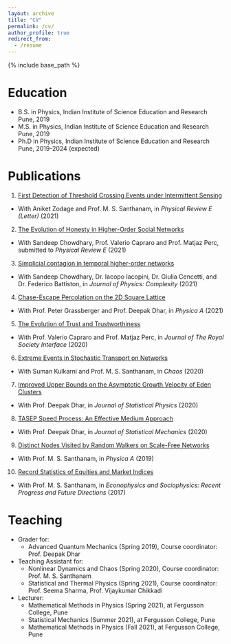 ```yaml
---
layout: archive
title: "CV"
permalink: /cv/
author_profile: true
redirect_from:
  - /resume
---
```


{% include base_path %}

Education
======
* B.S. in Physics, Indian Institute of Science Education and Research Pune, 2019
* M.S. in Physics, Indian Institute of Science Education and Research Pune, 2019
* Ph.D in Physics, Indian Institute of Science Education and Research Pune, 2019-2024 (expected) 

Publications
======
1. [First Detection of Threshold Crossing Events under Intermittent Sensing](https://journals.aps.org/pre/abstract/10.1103/PhysRevE.104.L052103)
  * With Aniket Zodage and Prof. M. S. Santhanam,  in *Physical Review E (Letter)* (2021) 
2. [The Evolution of Honesty in Higher-Order Social Networks](https://journals.aps.org/pre/abstract/10.1103/PhysRevE.104.054308)
  * With Sandeep Chowdhary, Prof. Valerio Capraro and Prof. Matjaz Perc, submitted to *Physical Review E* (2021) 
3. [Simplicial contagion in temporal higher-order networks](https://iopscience.iop.org/article/10.1088/2632-072X/ac12bd)
  * With Sandeep Chowdhary, Dr. Iacopo Iacopini, Dr. Giulia Cencetti, and Dr. Federico Battiston, in *Journal of Physics: Complexity* (2021) 
4. [Chase-Escape Percolation on the 2D Square Lattice](http://aanjaneyakumar.com/publication/2020trust)
  * With Prof. Peter Grassberger and Prof. Deepak Dhar, in *Physica A* (2021) 
5. [The Evolution of Trust and Trustworthiness](http://aanjaneyakumar.com/publication/2020trust)
  * With Prof. Valerio Capraro and Prof. Matjaz Perc, in *Journal of The Royal Society Interface* (2020) 
6. [Extreme Events in Stochastic Transport on Networks](http://aanjaneyakumar.com/publication/2020extreme)
  * With Suman Kulkarni and Prof. M. S. Santhanam, in *Chaos* (2020)
7. [Improved Upper Bounds on the Asymptotic Growth Velocity of Eden Clusters](http://aanjaneyakumar.com/publication/2020eden)
  * With Prof. Deepak Dhar, in *Journal of Statistical Physics* (2020)
8. [TASEP Speed Process: An Effective Medium Approach](http://aanjaneyakumar.com/publication/2019tasep)
  * With Prof. Deepak Dhar, in *Journal of Statistical Mechanics* (2020)
9. [Distinct Nodes Visited by Random Walkers on Scale-Free Networks](http://aanjaneyakumar.com/publication/2019dsv)
  * With Prof. M. S. Santhanam, in *Physica A* (2019)
10. [Record Statistics of Equities and Market Indices](https://link.springer.com/chapter/10.1007%2F978-3-319-47705-3_7)
  * With Prof. M. S. Santhanam, in *Econophysics and Sociophysics: Recent Progress and Future Directions* (2017)
  
  
Teaching
======
* Grader for: 
  * Advanced Quantum Mechanics      (Spring 2019),  Course coordinator: Prof. Deepak Dhar
* Teaching Assistant for:
  * Nonlinear Dynamics and Chaos    (Spring 2020),  Course coordinator: Prof. M. S. Santhanam
  * Statistical and Thermal Physics (Spring 2021),  Course coordinator: Prof. Seema Sharma, Prof. Vijaykumar Chikkadi
* Lecturer:
  * Mathematical Methods in Physics (Spring 2021), at Fergusson College, Pune
  * Statistical Mechanics           (Summer 2021), at Fergusson College, Pune
  * Mathematical Methods in Physics (Fall 2021),   at Fergusson College, Pune

